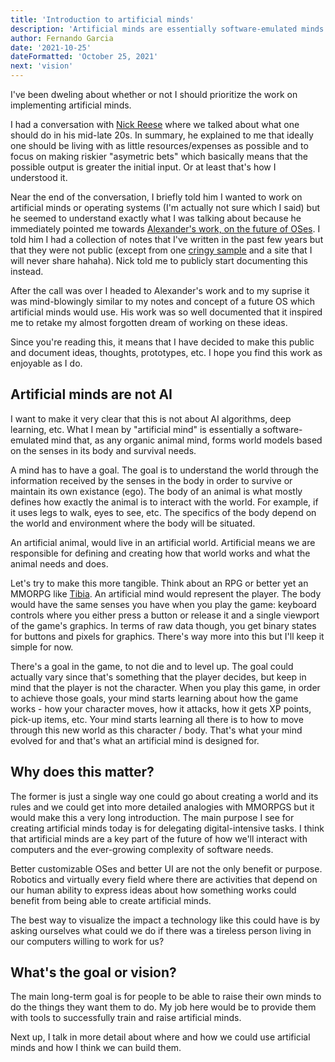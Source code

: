 ```yaml
---
title: 'Introduction to artificial minds'
description: 'Artificial minds are essentially software-emulated minds that, as any organic animal mind, forms world models based on the senses in its body and survival needs.'
author: Fernando Garcia
date: '2021-10-25'
dateFormatted: 'October 25, 2021'
next: 'vision'
---
```


I've been dweling about whether or not I should prioritize the work on implementing artificial minds.

I had a conversation with [Nick Reese](https://nicholasreese.com/) where we talked about what one should do in his mid-late 20s. In summary, he explained to me that ideally one should be living with as little resources/expenses as possible and to focus on making riskier "asymetric bets" which basically means that the possible output is greater the initial input. Or at least that's how I understood it.

Near the end of the conversation, I briefly told him I wanted to work on artificial minds or operating systems (I'm actually not sure which I said) but he seemed to understand exactly what I was talking about because he immediately pointed me towards [Alexander's work, on the future of OSes](https://alexanderobenauer.com/labnotes/000/). I told him I had a collection of notes that I've written in the past few years but that they were not public (except from one [cringy sample](https://cass.netlify.com) and a site that I will never share hahaha). Nick told me to publicly start documenting this instead.

After the call was over I headed to Alexander's work and to my suprise it was mind-blowingly similar to my notes and concept of a future OS which artificial minds would use. His work was so well documented that it inspired me to retake my almost forgotten dream of working on these ideas.

Since you're reading this, it means that I have decided to make this public and document ideas, thoughts, prototypes, etc. I hope you find this work as enjoyable as I do.

## Artificial minds are not AI

I want to make it very clear that this is not about AI algorithms, deep learning, etc. What I mean by "artificial mind" is essentially a software-emulated mind that, as any organic animal mind, forms world models based on the senses in its body and survival needs.

A mind has to have a goal. The goal is to understand the world through the information received by the senses in the body in order to survive or maintain its own existance (ego). The body of an animal is what mostly defines how exactly the animal is to interact with the world. For example, if it uses legs to walk, eyes to see, etc. The specifics of the body depend on the world and environment where the body will be situated.

An artificial animal, would live in an artificial world. Artificial means we are responsible for defining and creating how that world works and what the animal needs and does.

Let's try to make this more tangible. Think about an RPG or better yet an MMORPG like [Tibia](https://en.wikipedia.org/wiki/Tibia_(video_game)). An artificial mind would represent the player. The body would have the same senses you have when you play the game: keyboard controls where you either press a button or release it and a single viewport of the game's graphics. In terms of raw data though, you get binary states for buttons and pixels for graphics. There's way more into this but I'll keep it simple for now.

There's a goal in the game, to not die and to level up. The goal could actually vary since that's something that the player decides, but keep in mind that the player is not the character. When you play this game, in order to achieve those goals, your mind starts learning about how the game works - how your character moves, how it attacks, how it gets XP points, pick-up items, etc. Your mind starts learning all there is to how to move through this new world as this character / body. That's what your mind evolved for and that's what an artificial mind is designed for.

## Why does this matter?

The former is just a single way one could go about creating a world and its rules and we could get into more detailed analogies with MMORPGS but it would make this a very long introduction. The main purpose I see for creating artificial minds today is for delegating digital-intensive tasks. I think that artificial minds are a key part of the future of how we'll interact with computers and the ever-growing complexity of software needs.

Better customizable OSes and better UI are not the only benefit or purpose. Robotics and virtually every field where there are activities that depend on our human ability to express ideas about how something works could benefit from being able to create artificial minds.

The best way to visualize the impact a technology like this could have is by asking ourselves what could we do if there was a tireless person living in our computers willing to work for us?


## What's the goal or vision?

The main long-term goal is for people to be able to raise their own minds to do the things they want them to do. My job here would be to provide them with tools to successfully train and raise artificial minds.

Next up, I talk in more detail about where and how we could use artificial minds and how I think we can build them.